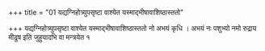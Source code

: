 +++
title = "01 यद्यग्निहोत्र्युपसृष्टा वाश्येत यस्माद्भीषावाशिष्ठास्ततो"

+++
यद्यग्निहोत्र्युपसृष्टा वाश्येत यस्माद्भीषावाशिष्ठास्ततो नो अभयं कृधि । अभयं नः पशुभ्यो नमो रुद्राय मीढुष इति जुहुयादभि वा मन्त्रयेत १